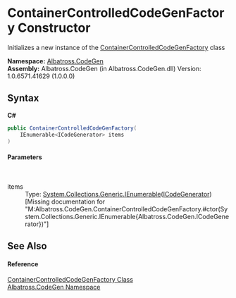 # ContainerControlledCodeGenFactory Constructor 
 

Initializes a new instance of the <a href="DD4BB53F.md">ContainerControlledCodeGenFactory</a> class

**Namespace:**&nbsp;<a href="DCDDD28E.md">Albatross.CodeGen</a><br />**Assembly:**&nbsp;Albatross.CodeGen (in Albatross.CodeGen.dll) Version: 1.0.6571.41629 (1.0.0.0)

## Syntax

**C#**<br />
``` C#
public ContainerControlledCodeGenFactory(
	IEnumerable<ICodeGenerator> items
)
```


#### Parameters
&nbsp;<dl><dt>items</dt><dd>Type: <a href="http://msdn2.microsoft.com/en-us/library/9eekhta0" target="_blank">System.Collections.Generic.IEnumerable</a>(<a href="E61B69D.md">ICodeGenerator</a>)<br />\[Missing <param name="items"/> documentation for "M:Albatross.CodeGen.ContainerControlledCodeGenFactory.#ctor(System.Collections.Generic.IEnumerable{Albatross.CodeGen.ICodeGenerator})"\]</dd></dl>

## See Also


#### Reference
<a href="DD4BB53F.md">ContainerControlledCodeGenFactory Class</a><br /><a href="DCDDD28E.md">Albatross.CodeGen Namespace</a><br />